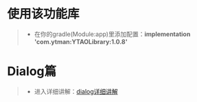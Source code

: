 # 使用该功能库
> - 在你的gradle(Module:app)里添加配置：**implementation 'com.ytman:YTAOLibrary:1.0.8'**


# Dialog篇
> - 进入详细讲解：[dialog详细讲解](https://github.com/CNAD666/YTAOLibrary/blob/master/README/dialogDetails.md)
